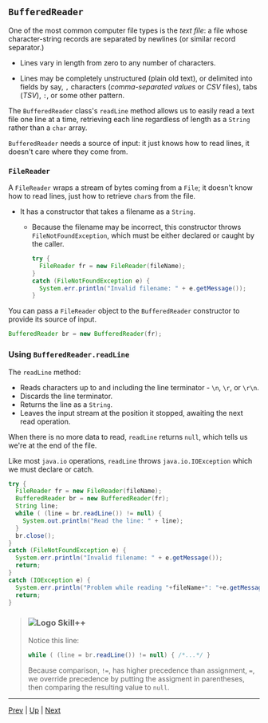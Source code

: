 ## `BufferedReader`

One of the most common computer file types is the _text file_: a file whose character-string records are separated by newlines (or similar record separator.)

* Lines vary in length from zero to any number of characters.

* Lines may be completely unstructured (plain old text), or delimited into fields by say, `,` characters (_comma-separated values_ or _CSV_ files), tabs (_TSV_), `:`, or some other pattern.

The `BufferedReader` class's `readLine` method allows us to easily read a text file one line at a time, retrieving each line regardless of length as a `String` rather than a `char` array.

`BufferedReader` needs a source of input: it just knows how to read lines, it doesn't care where they come from.

### `FileReader`

A `FileReader` wraps a stream of bytes coming from a `File`; it doesn't know how to read lines, just how to retrieve `char`s from the file.

* It has a constructor that takes a filename as a `String`.

  * Because the filename may be incorrect, this constructor throws `FileNotFoundException`, which must be either declared or caught by the caller.

    ```java
    try {
      FileReader fr = new FileReader(fileName);
    }
    catch (FileNotFoundException e) {
      System.err.println("Invalid filename: " + e.getMessage());
    }
    ```
You can pass a `FileReader` object to the `BufferedReader` constructor to provide its source of input.

```java
BufferedReader br = new BufferedReader(fr);
```

### Using `BufferedReader.readLine`

The `readLine` method:
* Reads characters up to and including the line terminator  - `\n`, `\r`, or `\r\n`.
* Discards the line terminator.
* Returns the line as a `String`.
* Leaves the input stream at the position it stopped, awaiting the next read operation.

When there is no more data to read, `readLine` returns `null`, which tells us we're at the end of the file.

Like most `java.io` operations, `readLine` throws `java.io.IOException` which we must declare or catch.

```java
try {
  FileReader fr = new FileReader(fileName);
  BufferedReader br = new BufferedReader(fr);
  String line;
  while ( (line = br.readLine()) != null) {
    System.out.println("Read the line: " + line);
  }
  br.close();
}
catch (FileNotFoundException e) {
  System.err.println("Invalid filename: " + e.getMessage());
  return;
}
catch (IOException e) {
  System.err.println("Problem while reading "+fileName+": "+e.getMessage());
  return;
}
```

> ### ![Logo](http://skilldistillery.com/downloads/sd_logo.jpg) Skill++
> Notice this line:
> ```java
> while ( (line = br.readLine()) != null) { /*...*/ }
> ```
> Because comparison, `!=`, has higher precedence than assignment, `=`, we override precedence by putting the assigment in parentheses, then comparing the resulting value to `null`.

<hr>

[Prev](FileObject.md) | [Up](README.md) | [Next](PrintWriterClass.md)

